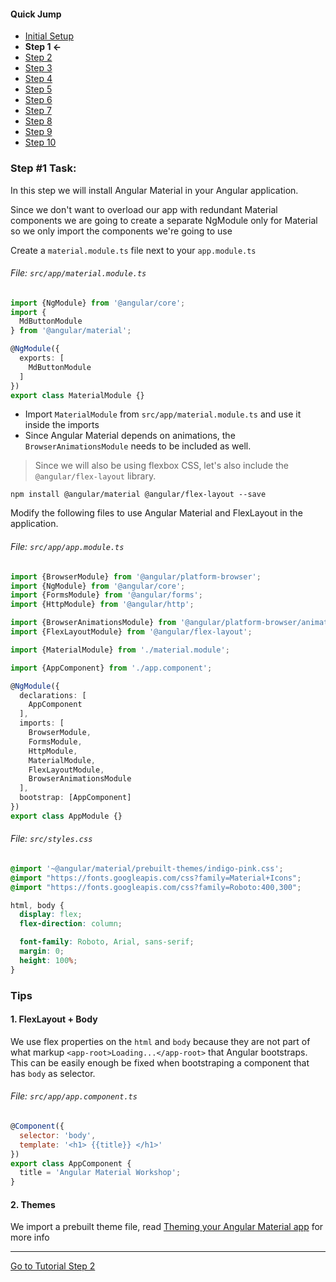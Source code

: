 #### Quick Jump ####
* [Initial Setup](./INITIAL_SETUP.md)
* **Step 1 <-**
* [Step 2](./STEP_2.md)
* [Step 3](./STEP_3.md)
* [Step 4](./STEP_4.md)
* [Step 5](./STEP_4.md)
* [Step 6](./STEP_6.md)
* [Step 7](./STEP_7.md)
* [Step 8](./STEP_8.md)
* [Step 9](./STEP_9.md)
* [Step 10](./STEP_10.md)

### Step #1 Task:

In this step we will install Angular Material in your Angular application.

Since we don't want to overload our app with redundant Material components we are going to create a separate NgModule 
only for Material so we only import the components we're going to use

Create a `material.module.ts` file next to your `app.module.ts`

###### File: `src/app/material.module.ts`
```ts
import {NgModule} from '@angular/core';
import {
  MdButtonModule
} from '@angular/material';

@NgModule({
  exports: [
    MdButtonModule
  ]
})
export class MaterialModule {}

```

* Import `MaterialModule` from `src/app/material.module.ts` and use it inside the imports
* Since Angular Material depends on animations, the `BrowserAnimationsModule` needs to be included as well.

> Since we will also be using flexbox CSS, let's also include the `@angular/flex-layout` library.

```terminal
npm install @angular/material @angular/flex-layout --save
```

Modify the following files to use Angular Material and FlexLayout in the application.

###### File: `src/app/app.module.ts`


```ts
import {BrowserModule} from '@angular/platform-browser';
import {NgModule} from '@angular/core';
import {FormsModule} from '@angular/forms';
import {HttpModule} from '@angular/http';

import {BrowserAnimationsModule} from '@angular/platform-browser/animations';
import {FlexLayoutModule} from '@angular/flex-layout';

import {MaterialModule} from './material.module';

import {AppComponent} from './app.component';

@NgModule({
  declarations: [
    AppComponent
  ],
  imports: [
    BrowserModule,
    FormsModule,
    HttpModule,
    MaterialModule,
    FlexLayoutModule,
    BrowserAnimationsModule
  ],
  bootstrap: [AppComponent]
})
export class AppModule {}
```

###### File: `src/styles.css`

```css
@import '~@angular/material/prebuilt-themes/indigo-pink.css';
@import "https://fonts.googleapis.com/css?family=Material+Icons";
@import "https://fonts.googleapis.com/css?family=Roboto:400,300";

html, body {
  display: flex;
  flex-direction: column;

  font-family: Roboto, Arial, sans-serif;
  margin: 0;
  height: 100%;
}
```
### Tips

#### 1. FlexLayout + Body

We use flex properties on the `html` and `body` because they are not part of what markup `<app-root>Loading...</app-root>` that Angular bootstraps. This can be easily enough be fixed when bootstraping a component that has `body` as selector. 

###### File: `src/app/app.component.ts`

```js
@Component({
  selector: 'body',
  template: '<h1> {{title}} </h1>'
})
export class AppComponent {
  title = 'Angular Material Workshop';
}
```

#### 2. Themes

We import a prebuilt theme file, read [Theming your Angular Material app](https://github.com/angular/material2/blob/master/guides/theming.md) for more info



---
  
[Go to Tutorial Step 2](./STEP_2.md)

